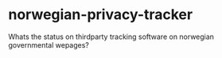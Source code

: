 # norwegian-privacy-tracker
Whats the status on thirdparty tracking software on norwegian governmental wepages?
